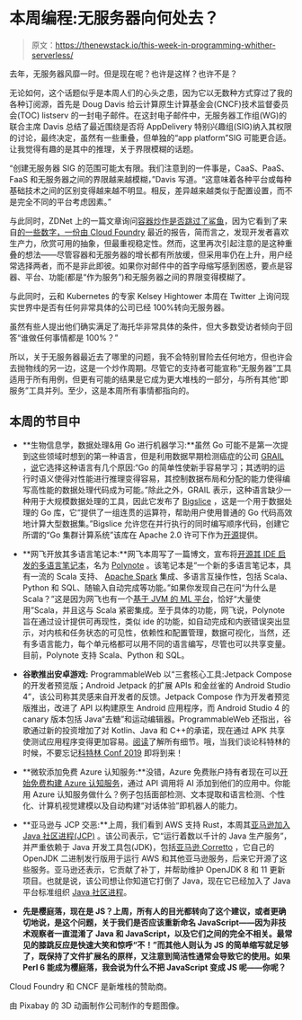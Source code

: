 # 本周编程:无服务器向何处去？

> 原文：<https://thenewstack.io/this-week-in-programming-whither-serverless/>

去年，无服务器风靡一时。但是现在呢？也许是这样？也许不是？

无论如何，这个话题似乎是本周人们的心头之患，因为它以无数种方式穿过了我的各种订阅源，首先是 Doug Davis 给云计算原生计算基金会(CNCF)技术监督委员会(TOC) listserv 的一封电子邮件。在这封电子邮件中，无服务器工作组(WG)的联合主席 Davis 总结了最近围绕是否将 AppDelivery 特别兴趣组(SIG)纳入其权限的讨论，最终决定，虽然有一些重叠，但单独的“app platform”SIG 可能更合适。让我觉得有趣的是其中的推理，关于界限模糊的话题。

“创建无服务器 SIG 的范围可能太有限。我们注意到的一件事是，CaaS、PaaS、FaaS 和无服务器之间的界限越来越模糊，”Davis 写道。“这意味着各种平台或每种基础技术之间的区别变得越来越不明显。相反，差异越来越类似于配置设置，而不是完全不同的平台考虑因素。”

与此同时，ZDNet 上的一篇文章询问[容器炒作是否跳过了鲨鱼](https://www.zdnet.com/article/has-container-hype-jumped-the-shark/)，因为它看到了来自[的一些数字，一份由 Cloud Foundry](https://www.cloudfoundry.org/developer-abstraction-trends-report-2019/) 最近的报告，简而言之，发现开发者喜欢生产力，欣赏可用的抽象，但最重视稳定性。然而，这里再次引起注意的是这种重叠的想法——尽管容器和无服务器的增长都有所放缓，但采用率仍在上升，用户经常选择两者，而不是非此即彼。如果你对邮件中的首字母缩写感到困惑，要点是容器、平台、功能(都是“作为服务”)和无服务器之间的界限变得模糊了。

与此同时，云和 Kubernetes 的专家 Kelsey Hightower 本周在 Twitter 上询问现实世界中是否有任何非常具体的公司已经 100%转向无服务器。

虽然有些人提出他们确实满足了海托华非常具体的条件，但大多数受访者倾向于回答“谁做任何事情都是 100%？”

所以，关于无服务器最近去了哪里的问题，我不会特别冒险去任何地方，但也许会去抛物线的另一边，这是一个炒作周期。尽管它的支持者可能宣称“无服务器”工具适用于所有用例，但更有可能的结果是它成为更大堆栈的一部分，与所有其他“即服务”工具并列。至少，这是本周所有事情都指向的。

## 本周的节目中

*   **生物信息学，数据处理&用 Go 进行机器学习:**虽然 Go 可能不是第一次提到这些领域时想到的第一种语言，但是利用数据早期检测癌症的公司 [GRAIL](https://grail.com/) ，[说](https://medium.com/grail-eng/bigslice-a-cluster-computing-system-for-go-7e03acd2419b)它选择这种语言有几个原因:“Go 的简单性使新手容易学习；其透明的运行时语义使得对性能进行推理变得容易，其控制数据布局和分配的能力使得编写高性能的数据处理代码成为可能。”除此之外，GRAIL 表示，这种语言缺少一种用于大规模数据处理的工具，因此它发布了 [Bigslice](https://bigslice.io/) ，这是一个用于数据处理的 Go 库，它“提供了一组连贯的运算符，帮助用户使用普通的 Go 代码高效地计算大型数据集。”Bigslice 允许您在并行执行的同时编写顺序代码，创建它所谓的“Go 集群计算系统”该库在 Apache 2.0 许可下作为[开源](https://github.com/grailbio/bigslice)提供。

*   **网飞开放其多语言笔记本:**网飞本周写了一篇博文，宣布将[开源其 IDE 启发的多语言笔记本](https://medium.com/netflix-techblog/open-sourcing-polynote-an-ide-inspired-polyglot-notebook-7f929d3f447?source=rss----2615bd06b42e---4)，名为 [Polynote](http://www.polynote.org/) 。该笔记本是“一个新的多语言笔记本，具有一流的 Scala 支持、 [Apache Spark](https://spark.apache.org/) 集成、多语言互操作性，包括 Scala、Python 和 SQL、随输入自动完成等功能。”如果你发现自己在问“为什么是 Scala？”这是因为网飞也有一个[基于 JVM 的 ML 平台](https://www.slideshare.net/FaisalZakariaSiddiqi/ml-infra-for-netflix-recommendations-ai-nextcon-talk)，恰好“大量使用”Scala，并且这与 Scala 紧密集成。至于具体的功能，网飞说，Polynote 旨在通过设计提供可再现性，类似 ide 的功能，如自动完成和内嵌错误突出显示，对内核和任务状态的可见性，依赖性和配置管理，数据可视化，当然，还有多语言能力，每个单元格都可以用不同的语言编写，尽管也可以共享变量。目前，Polynote 支持 Scala、Python 和 SQL。

*   **谷歌推出安卓游戏:** ProgrammableWeb 以“三套核心工具:Jetpack Compose 的开发者预览版；Android Jetpack 的扩展 APIs 和金丝雀的 Android Studio 4”，该公司称其灵感来自开发者的反馈。Jetpack Compose 作为开发者预览版推出，改进了 API 以构建原生 Android 应用程序，而 Android Studio 4 的 canary 版本包括 Java“去糖”和运动编辑器。ProgrammableWeb 还指出，谷歌通过新的投资增加了对 Kotlin、Java 和 C++的承诺，现在通过 APK 共享使测试应用程序变得更加容易。[阅读](https://www.programmableweb.com/news/google-makes-progress-modernizing-android-development/2019/10/23)了解所有细节。哦，当我们谈论科特林的时候，不要忘记[科特林 Conf 2019](https://blog.jetbrains.com/kotlin/2019/10/kotlinconf-2019-global-join-in/) 即将到来！
*   **微软添加免费 Azure 认知服务:**没错，Azure 免费账户持有者现在可以[开始免费构建 Azure 认知服务](https://azure.microsoft.com/blog/start-building-with-azure-cognitive-services-for-free/)，通过 API 调用将 AI 添加到他们的应用中。你能用 Azure 认知服务做什么？例子包括面部检测、文本提取和语言检测、个性化、计算机视觉建模以及自动构建“对话体验”即机器人的能力。

*   **亚马逊与 JCP 交恶:**上周，我们看到 AWS 支持 Rust，本周其[亚马逊加入 Java 社区进程(JCP)](https://aws.amazon.com/blogs/opensource/amazon-joins-the-java-community-process-jcp/) 。该公司表示，它“运行着数以千计的 Java 生产服务”，并严重依赖于 Java 开发工具包(JDK)，包括[亚马逊 Corretto](https://aws.amazon.com/corretto/) ，它自己的 OpenJDK 二进制发行版用于运行 AWS 和其他亚马逊服务，后来它开源了这些服务。亚马逊还表示，它贡献了补丁，并帮助维护 OpenJDK 8 和 11 更新项目。也就是说，该公司想让你知道它打倒了 Java，现在它已经加入了 Java 平台标准组织 [Java 社区进程](https://jcp.org/en/home/index)。
*   **先是樱庭落，现在是 JS？上周，所有人的目光都转向了这个建议，或者更确切地说，是这个问题，关于我们是否应该重新命名 JavaScript——因为非技术观察者一直混淆了 Java 和 JavaScript，以及它们之间的完全不相关。最常见的膝跳反应是快速大笑和惊呼“不！”而其他人则认为 JS 的简单缩写就足够了，既保持了文件扩展名的原样，又注意到简洁性通常会导致它的使用。如果 Perl 6 能成为樱庭落，我会说为什么不把 JavaScript 变成 JS 呢——你呢？**

Cloud Foundry 和 CNCF 是新堆栈的赞助商。

由 Pixabay 的 3D 动画制作公司制作的专题图像。

<svg xmlns:xlink="http://www.w3.org/1999/xlink" viewBox="0 0 68 31" version="1.1"><title>Group</title> <desc>Created with Sketch.</desc></svg>